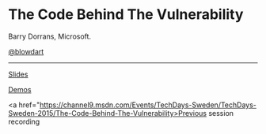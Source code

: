 The Code Behind The Vulnerability
=================================

Barry Dorrans, Microsoft.

<a href="https://twitter.com/blowdart">@blowdart</a>

---

<a href="https://onedrive.live.com/redir?resid=600FD0DBAAE1E40F!367962&authkey=!ADCFXPmlOwbcc_g&ithint=file%2cpptx">Slides</a>

<a href="https://onedrive.live.com/redir?resid=600FD0DBAAE1E40F!368007&authkey=!AOzescrB_D4OmeU&ithint=file%2czip">Demos</a>

<a href="https://channel9.msdn.com/Events/TechDays-Sweden/TechDays-Sweden-2015/The-Code-Behind-The-Vulnerability>Previous session recording</a>
